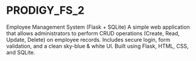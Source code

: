 # PRODIGY_FS_2
 Employee Management System (Flask + SQLite) A simple web application that allows administrators to perform CRUD operations (Create, Read, Update, Delete) on employee records. Includes secure login, form validation, and a clean sky-blue &amp; white UI. Built using Flask, HTML, CSS, and SQLite.
